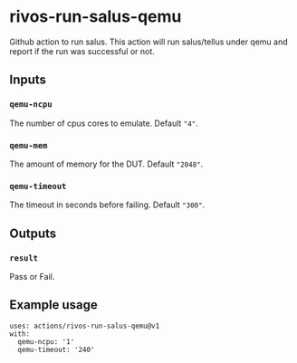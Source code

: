 # rivos-run-salus-qemu
Github action to run salus. This action will run salus/tellus under
qemu and report if the run was successful or not.

## Inputs

### `qemu-ncpu`

The number of cpus cores to emulate. Default `"4"`.

### `qemu-mem`

The amount of memory for the DUT. Default `"2048"`.

### `qemu-timeout`

The timeout in seconds before failing. Default `"300"`.

## Outputs

### `result`

Pass or Fail.

## Example usage

```
uses: actions/rivos-run-salus-qemu@v1
with:
  qemu-ncpu: '1'
  qemu-timeout: '240'
```
